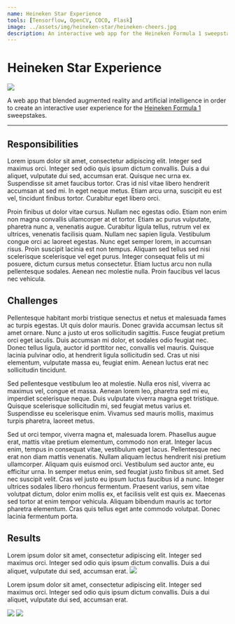 ```yaml
---
name: Heineken Star Experience
tools: [Tensorflow, OpenCV, COCO, Flask]
image: ../assets/img/heineken-star/heineken-cheers.jpg
description: An interactive web app for the Heineken Formula 1 sweepstakes.  
---
```

# Heineken Star Experience

![](../assets/img/heineken-star/heineken-f1.gif)

A web app that blended augmented reality and artificial intelligence in order to create an interactive user experience for the [Heineken Formula 1](https://www.heineken.com/formula-1) sweepstakes. 

---

## Responsibilities 

Lorem ipsum dolor sit amet, consectetur adipiscing elit. Integer sed maximus orci. Integer sed odio quis ipsum dictum convallis. Duis a dui aliquet, vulputate dui sed, accumsan erat. Quisque nec urna ex. Suspendisse sit amet faucibus tortor. Cras id nisl vitae libero hendrerit accumsan at sed mi. In eget neque metus. Etiam arcu urna, suscipit eu est vel, tincidunt finibus tortor. Curabitur eget libero orci.

Proin finibus ut dolor vitae cursus. Nullam nec egestas odio. Etiam non enim non magna convallis ullamcorper at et tortor. Etiam ac purus vulputate, pharetra nunc a, venenatis augue. Curabitur ligula tellus, rutrum vel ex ultrices, venenatis facilisis quam. Nullam nec sapien ligula. Vestibulum congue orci ac laoreet egestas. Nunc eget semper lorem, in accumsan risus. Proin suscipit lacinia est non tempus. Aliquam sed tellus sed nisi scelerisque scelerisque vel eget purus. Integer consequat felis ut mi posuere, dictum cursus metus consectetur. Etiam luctus arcu non nulla pellentesque sodales. Aenean nec molestie nulla. Proin faucibus vel lacus nec vehicula.

## Challenges

Pellentesque habitant morbi tristique senectus et netus et malesuada fames ac turpis egestas. Ut quis dolor mauris. Donec gravida accumsan lectus sit amet ornare. Nunc a justo ut eros sollicitudin sagittis. Fusce feugiat pretium orci eget iaculis. Duis accumsan mi dolor, et sodales odio feugiat nec. Donec tellus ligula, auctor id porttitor nec, convallis vel mauris. Quisque lacinia pulvinar odio, at hendrerit ligula sollicitudin sed. Cras ut nisi elementum, vulputate massa eu, feugiat enim. Aenean luctus erat nec sollicitudin tincidunt.

Sed pellentesque vestibulum leo at molestie. Nulla eros nisl, viverra ac maximus vel, congue et massa. Aenean lorem leo, pharetra sed mi eu, imperdiet scelerisque neque. Duis vulputate viverra magna eget tristique. Quisque scelerisque sollicitudin mi, sed feugiat metus varius et. Suspendisse eu scelerisque enim. Vivamus sed mauris mollis, maximus turpis pharetra, laoreet metus.

Sed ut orci tempor, viverra magna et, malesuada lorem. Phasellus augue erat, mattis vitae pretium elementum, commodo non erat. Integer lacus enim, tempus in consequat vitae, vestibulum eget lacus. Pellentesque nec erat non diam mattis venenatis. Nullam aliquam lectus hendrerit nisi pretium ullamcorper. Aliquam quis euismod orci. Vestibulum sed auctor ante, eu efficitur urna. In semper metus enim, sed feugiat justo finibus sit amet. Sed nec suscipit velit. Cras vel justo eu ipsum luctus faucibus id a nunc. Integer ultrices sodales libero rhoncus fermentum. Praesent varius, sem vitae volutpat dictum, dolor enim mollis ex, et facilisis velit est quis ex. Maecenas sed tortor at enim tempor vehicula. Aliquam bibendum mauris ac tortor pharetra elementum. Cras quis tellus eget ante commodo volutpat. Donec lacinia fermentum porta.

## Results

Lorem ipsum dolor sit amet, consectetur adipiscing elit. Integer sed maximus orci. Integer sed odio quis ipsum dictum convallis. Duis a dui aliquet, vulputate dui sed, accumsan erat.
![](../assets/img/heineken-star/multi-detect.gif)

Lorem ipsum dolor sit amet, consectetur adipiscing elit. Integer sed maximus orci. Integer sed odio quis ipsum dictum convallis. Duis a dui aliquet, vulputate dui sed, accumsan erat.

![](../assets/img/heineken-star/kitchen-positive.gif) ![](../assets/img/heineken-star/liquor_store_false.gif) 